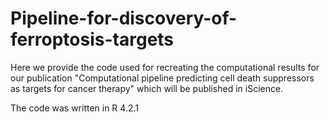 # Pipeline-for-discovery-of-ferroptosis-targets
Here we provide the code used for recreating the computational results for our publication "Computational pipeline predicting cell death suppressors as targets for cancer therapy" which will be published in iScience.

The code was written in R 4.2.1
